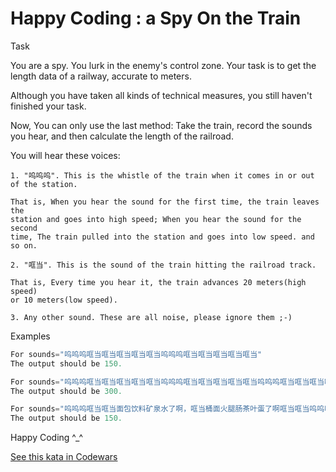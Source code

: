 # Happy Coding : a Spy On the Train

Task

You are a spy. You lurk in the enemy's control zone. Your task is to get the length data of a railway, accurate to meters.

Although you have taken all kinds of technical measures, you still haven't finished your task.

Now, You can only use the last method: Take the train, record the sounds you hear, and then calculate the length of the railroad.

You will hear these voices:
```
1. "呜呜呜". This is the whistle of the train when it comes in or out of the station.

That is, When you hear the sound for the first time, the train leaves the
station and goes into high speed; When you hear the sound for the second
time, The train pulled into the station and goes into low speed. and so on.

2. "哐当". This is the sound of the train hitting the railroad track.

That is, Every time you hear it, the train advances 20 meters(high speed) 
or 10 meters(low speed).

3. Any other sound. These are all noise, please ignore them ;-)
```
Examples

```py
For sounds="呜呜呜哐当哐当哐当哐当哐当呜呜呜哐当哐当哐当哐当哐当"
The output should be 150. 

For sounds="呜呜呜哐当哐当哐当哐当哐当呜呜呜哐当哐当哐当哐当哐当呜呜呜哐当哐当哐当哐当哐当呜呜呜哐当哐当哐当哐当哐当"
The output should be 300. 

For sounds="呜呜呜哐当哐当面包饮料矿泉水了啊，哐当桶面火腿肠茶叶蛋了啊哐当哐当呜呜呜哐当哐当哐当北京站到了，下车的旅客请带好您的行李，准备下车哐当哐当"
The output should be 150. 
```

Happy Coding ^_^

[See this kata in Codewars](https://www.codewars.com/kata/599cf86d01a4108584000064)